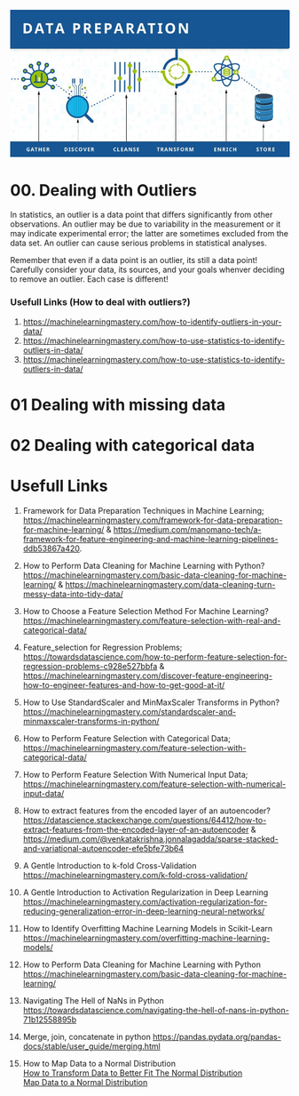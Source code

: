 ![Data Prepration](0_5VO7UmvWBfTTUJvJ.jpg)
# 00. Dealing with Outliers
In statistics, an outlier is a data point that differs significantly from other observations. An outlier may be due to variability in the measurement or it may indicate experimental error; the latter are sometimes excluded from the data set. An outlier can cause serious problems in statistical analyses.

Remember that even if a data point is an outlier, its still a data point! Carefully consider your data, its sources, and your goals whenver deciding to remove an outlier. Each case is different!
### Usefull Links (How to deal with outliers?)
1. https://machinelearningmastery.com/how-to-identify-outliers-in-your-data/
2. https://machinelearningmastery.com/how-to-use-statistics-to-identify-outliers-in-data/
3. https://machinelearningmastery.com/how-to-use-statistics-to-identify-outliers-in-data/

# 01 Dealing with missing data
# 02 Dealing with categorical data


# Usefull Links
1. Framework for Data Preparation Techniques in Machine Learning;
https://machinelearningmastery.com/framework-for-data-preparation-for-machine-learning/ & https://medium.com/manomano-tech/a-framework-for-feature-engineering-and-machine-learning-pipelines-ddb53867a420.

2. How to Perform Data Cleaning for Machine Learning with Python?
https://machinelearningmastery.com/basic-data-cleaning-for-machine-learning/ &
https://machinelearningmastery.com/data-cleaning-turn-messy-data-into-tidy-data/


3. How to Choose a Feature Selection Method For Machine Learning? 
https://machinelearningmastery.com/feature-selection-with-real-and-categorical-data/


4. Feature_selection for Regression Problems;
https://towardsdatascience.com/how-to-perform-feature-selection-for-regression-problems-c928e527bbfa &
https://machinelearningmastery.com/discover-feature-engineering-how-to-engineer-features-and-how-to-get-good-at-it/

5. How to Use StandardScaler and MinMaxScaler Transforms in Python?
https://machinelearningmastery.com/standardscaler-and-minmaxscaler-transforms-in-python/

6. How to Perform Feature Selection with Categorical Data;
https://machinelearningmastery.com/feature-selection-with-categorical-data/

7. How to Perform Feature Selection With Numerical Input Data;
https://machinelearningmastery.com/feature-selection-with-numerical-input-data/

8. How to extract features from the encoded layer of an autoencoder? 
https://datascience.stackexchange.com/questions/64412/how-to-extract-features-from-the-encoded-layer-of-an-autoencoder &
https://medium.com/@venkatakrishna.jonnalagadda/sparse-stacked-and-variational-autoencoder-efe5bfe73b64

9. A Gentle Introduction to k-fold Cross-Validation
https://machinelearningmastery.com/k-fold-cross-validation/

10. A Gentle Introduction to Activation Regularization in Deep Learning
https://machinelearningmastery.com/activation-regularization-for-reducing-generalization-error-in-deep-learning-neural-networks/

11. How to Identify Overfitting Machine Learning Models in Scikit-Learn
https://machinelearningmastery.com/overfitting-machine-learning-models/

12. How to Perform Data Cleaning for Machine Learning with Python
https://machinelearningmastery.com/basic-data-cleaning-for-machine-learning/

13. Navigating The Hell of NaNs in Python
https://towardsdatascience.com/navigating-the-hell-of-nans-in-python-71b12558895b

14. Merge, join, concatenate in python
https://pandas.pydata.org/pandas-docs/stable/user_guide/merging.html

15. How to Map Data to a Normal Distribution\
[How to Transform Data to Better Fit The Normal Distribution](https://machinelearningmastery.com/how-to-transform-data-to-fit-the-normal-distribution/)\
[Map Data to a Normal Distribution](https://scikit-learn.org/stable/auto_examples/preprocessing/plot_map_data_to_normal.html)


